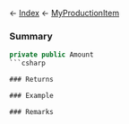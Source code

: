 ← [Index](Api-Index) ← [MyProductionItem](Sandbox.ModAPI.Ingame.MyProductionItem)

### Summary

```csharp
private public Amount
```csharp

### Returns

### Example

### Remarks


